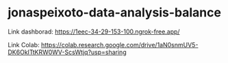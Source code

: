 # jonaspeixoto-data-analysis-balance
Link dashborad: https://1eec-34-29-153-100.ngrok-free.app/

Link Colab: https://colab.research.google.com/drive/1aN0snmUV5-DK6OkITtKRW0WV-ScsWtjq?usp=sharing
